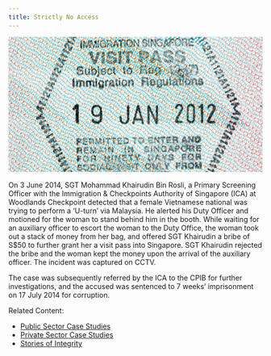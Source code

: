 ```yaml
---
title: Strictly No Access
---
```


<img src="/images/case/case_pub_money-xchg-passes1.jpg" alt="Strictly No Access">

On 3 June 2014, SGT Mohammad Khairudin Bin Rosli, a Primary Screening Officer with the Immigration & Checkpoints Authority of Singapore (ICA) at Woodlands Checkpoint detected that a female Vietnamese national was trying to perform a ‘U-turn’ via Malaysia. He alerted his Duty Officer and motioned for the woman to stand behind him in the booth. While waiting for an auxiliary officer to escort the woman to the Duty Office, the woman took out a stack of money from her bag, and offered SGT Khairudin a bribe of S$50  to further grant her a visit pass into Singapore. SGT Khairudin rejected the bribe and the woman kept the money upon the arrival of the auxiliary officer. The incident was captured on CCTV.

The case was subsequently referred by the ICA to the CPIB for further investigations, and the accused was sentenced to 7 weeks’ imprisonment on 17 July 2014 for corruption.


Related Content:

* [Public Sector Case Studies](/about-corruption/case-studies/public-sector/)
* [Private Sector Case Studies](/about-corruption/case-studies/private-sector/)
* [Stories of Integrity](/about-corruption/case-studies/stories-of-integrity/)
